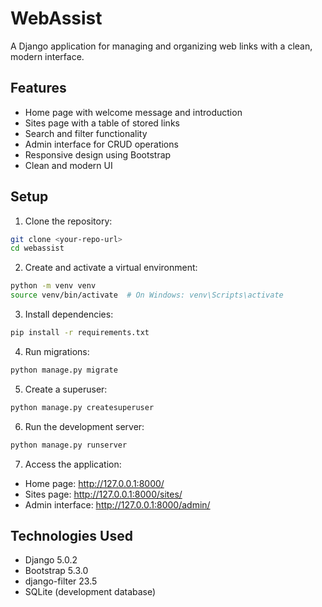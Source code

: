 # WebAssist

A Django application for managing and organizing web links with a clean, modern interface.

## Features

- Home page with welcome message and introduction
- Sites page with a table of stored links
- Search and filter functionality
- Admin interface for CRUD operations
- Responsive design using Bootstrap
- Clean and modern UI

## Setup

1. Clone the repository:
```bash
git clone <your-repo-url>
cd webassist
```

2. Create and activate a virtual environment:
```bash
python -m venv venv
source venv/bin/activate  # On Windows: venv\Scripts\activate
```

3. Install dependencies:
```bash
pip install -r requirements.txt
```

4. Run migrations:
```bash
python manage.py migrate
```

5. Create a superuser:
```bash
python manage.py createsuperuser
```

6. Run the development server:
```bash
python manage.py runserver
```

7. Access the application:
- Home page: http://127.0.0.1:8000/
- Sites page: http://127.0.0.1:8000/sites/
- Admin interface: http://127.0.0.1:8000/admin/

## Technologies Used

- Django 5.0.2
- Bootstrap 5.3.0
- django-filter 23.5
- SQLite (development database) 